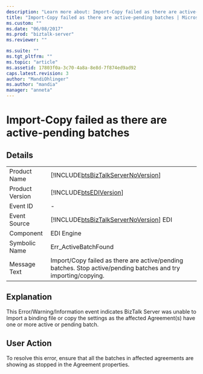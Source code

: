```yaml
---
description: "Learn more about: Import-Copy failed as there are active-pending batches"
title: "Import-Copy failed as there are active-pending batches | Microsoft Docs"
ms.custom: ""
ms.date: "06/08/2017"
ms.prod: "biztalk-server"
ms.reviewer: ""

ms.suite: ""
ms.tgt_pltfrm: ""
ms.topic: "article"
ms.assetid: 17803f0a-3c70-4a8a-8e8d-7f874ed9ad92
caps.latest.revision: 3
author: "MandiOhlinger"
ms.author: "mandia"
manager: "anneta"
---
```

# Import-Copy failed as there are active-pending batches
## Details  
  
|                 |                                                                                                                |
|-----------------|----------------------------------------------------------------------------------------------------------------|
|  Product Name   |               [!INCLUDE[btsBizTalkServerNoVersion](../includes/btsbiztalkservernoversion-md.md)]               |
| Product Version |                           [!INCLUDE[btsEDIVersion](../includes/btsediversion-md.md)]                           |
|    Event ID     |                                                       -                                                        |
|  Event Source   |             [!INCLUDE[btsBizTalkServerNoVersion](../includes/btsbiztalkservernoversion-md.md)] EDI             |
|    Component    |                                                   EDI Engine                                                   |
|  Symbolic Name  |                                              Err_ActiveBatchFound                                              |
|  Message Text   | Import/Copy failed as there are active/pending batches. Stop active/pending batches and try importing/copying. |
  
## Explanation  
 This Error/Warning/Information event indicates BizTalk Server was unable to Import a binding file or copy the settings as the affected Agreement(s) have one or more active or pending batch.  
  
## User Action  
 To resolve this error, ensure that all the batches in affected agreements are showing as stopped in the Agreement properties.
